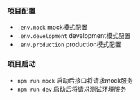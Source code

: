 
### 项目配置
- `.env.mock` mock模式配置
- `.env.development` development模式配置
- `.env.production` production模式配置

### 项目启动

- `npm run mock` 启动后接口将请求mock服务
- `npm run dev` 启动后将请求测试环境服务

